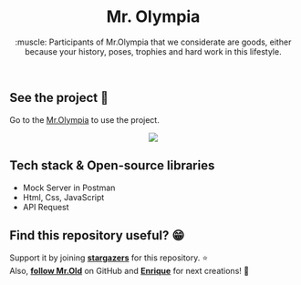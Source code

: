<h1 align="center">Mr. Olympia</h1>
<p align="center">  
:muscle:  Participants of Mr.Olympia that we considerate are goods, either because your history, poses, trophies and hard work in this lifestyle.
</p>
</br>

## See the project :eyes:
Go to the [Mr.Olympia](https://mr-olympia-winners.vercel.app/) to use the project.
</br>

<p align="center">
<img src="https://user-images.githubusercontent.com/70002378/211127505-91374dfa-d0b6-42cb-8455-bff56c07a7c8.png"/>
</p>

## Tech stack & Open-source libraries
- Mock Server in Postman
- Html, Css, JavaScript
- API Request 

## Find this repository useful? :grin:
Support it by joining __[stargazers](https://github.com/Seb9809/mr-olympia-winners/stargazers)__ for this repository. :star: <br>
Also, __[follow Mr.Old](https://github.com/Seb9809)__ on GitHub and __[Enrique](https://github.com/Enrique213-VP)__ for next creations! :fortune_cookie:
